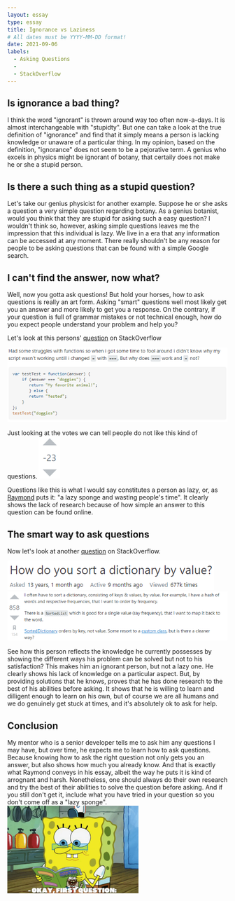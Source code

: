 ```yaml
---
layout: essay
type: essay
title: Ignorance vs Laziness
# All dates must be YYYY-MM-DD format!
date: 2021-09-06
labels:
  - Asking Questions
  - 
  - StackOverflow
---
```


## Is ignorance a bad thing?
I think the word "ignorant" is thrown around way too often now-a-days. It is almost interchangeable with "stupidty". But one can take a look at the true definition of "ignorance" and find that it simply means a person is lacking knowledge or unaware of a particular thing. In my opinion, based on the definition, "ignorance" does not seem to be a pejorative term. A genius who excels in physics might be ignorant of botany, that certaily does not make he or she a stupid person. 

## Is there a such thing as a stupid question?
Let's take our genius physicist for another example. Suppose he or she asks a question a very simple question regarding botany. As a genius botanist, would you think that they are stupid for asking such a easy question? I wouldn't think so, however, asking simple questions leaves me the impression that this individual is lazy. We live in a era that any information can be accessed at any moment. There really shouldn't be any reason for people to be asking questions that can be found with a simple Google search. 

## I can't find the answer, now what?
Well, now you gotta ask questions! But hold your horses, how to ask questions is really an art form. Asking "smart" questions well most likely get you an answer and more likely to get you a response. On the contrary, if your question is full of grammar mistakes or not technical enough, how do you expect people understand your problem and help you? 

Let's look at this persons' [question](https://stackoverflow.com/questions/30910436/javascript-difference-between-and) on StackOverflow

<img class="centered" src="../images/question1.png">

Just looking at the votes we can tell people do not like this kind of questions. <img class="right float" src="../images/downvote (2).png">

Questions like this is what I would say constitutes a person as lazy, or, as [Raymond](http://www.catb.org/esr/faqs/smart-questions.html) puts it: "a lazy sponge and wasting people's time". It clearly shows the lack of research because of how simple an answer to this question can be found online.

## The smart way to ask questions
Now let's look at another [question](https://stackoverflow.com/questions/289/how-do-you-sort-a-dictionary-by-value) on StackOverflow.

<img class="centered" src="../images/goodQH.png">
<img class="centered" src="../images/goodQ.png">

See how this person reflects the knowledge he currently possesses by showing the different ways his problem can be solved but not to his satisfaction? This makes him an ignorant person, but not a lazy one. He clearly shows his lack of knowledge on a particular aspect. But, by providing solutions that he knows, proves that he has done research to the best of his abilities before asking. It shows that he is willing to learn and dilligent enough to learn on his own, but of course we are all humans and we do genuinely get stuck at times, and it's absolutely ok to ask for help.

## Conclusion
My mentor who is a senior developer tells me to ask him any questions I may have, but over time, he expects me to learn how to ask questions. Because knowing how to ask the right question not only gets you an answer, but also shows how much you already know. And that is exactly what Raymond conveys in his essay, albeit the way he puts it is kind of arrognant and harsh. Nonetheless, one should always do their own research and try the best of their abilities to solve the question before asking. And if you still don't get it, include what you have tried in your question so you don't come off as a "lazy sponge". <img class="ui medium right spaced image" src="../images/sponge.png" width=300 height=200>





